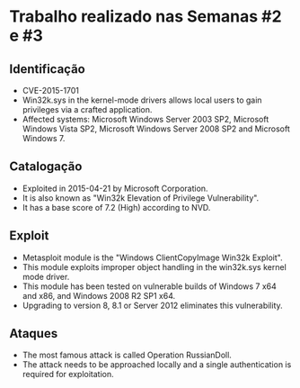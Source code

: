 # Trabalho realizado nas Semanas #2 e #3

## Identificação

- CVE-2015-1701
- Win32k.sys in the kernel-mode drivers allows local users to gain privileges via a crafted application.
- Affected systems: Microsoft Windows Server 2003 SP2, Microsoft Windows Vista SP2, Microsoft Windows Server 2008 SP2 and Microsoft Windows 7.

## Catalogação

- Exploited in 2015-04-21 by Microsoft Corporation.
- It is also known as "Win32k Elevation of Privilege Vulnerability".
- It has a base score of 7.2 (High) according to NVD.

## Exploit

- Metasploit module is the "Windows ClientCopyImage Win32k Exploit".
- This module exploits improper object handling in the win32k.sys kernel mode driver. 
- This module has been tested on vulnerable builds of Windows 7 x64 and x86, and Windows 2008 R2 SP1 x64.
- Upgrading to version 8, 8.1 or Server 2012 eliminates this vulnerability.


## Ataques

- The most famous attack is called Operation RussianDoll.
- The attack needs to be approached locally and a single authentication is required for exploitation.
